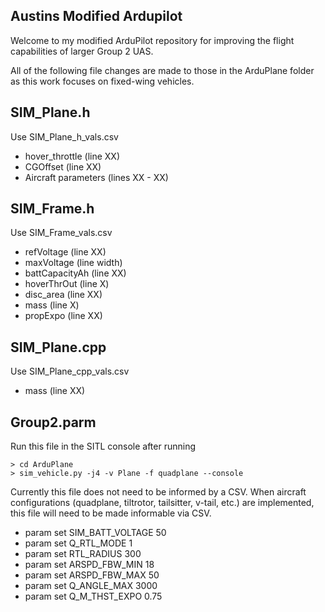 ## Austins Modified Ardupilot

Welcome to my modified ArduPilot repository for improving the flight capabilities of larger Group 2 UAS.

All of the following file changes are made to those in the ArduPlane folder as this work focuses on fixed-wing vehicles.

## SIM_Plane.h

Use SIM_Plane_h_vals.csv

* hover_throttle (line XX)
* CGOffset (line XX)
* Aircraft parameters (lines XX - XX)

## SIM_Frame.h

Use SIM_Frame_vals.csv

* refVoltage (line XX)
* maxVoltage (line width)
* battCapacityAh (line XX)
* hoverThrOut (line X)
* disc_area (line XX)
* mass (line X)
* propExpo (line XX)

## SIM_Plane.cpp

Use SIM_Plane_cpp_vals.csv

* mass (line XX)

## Group2.parm

Run this file in the SITL console after running
```
> cd ArduPlane
> sim_vehicle.py -j4 -v Plane -f quadplane --console
```

Currently this file does not need to be informed by a CSV. When aircraft configurations (quadplane, tiltrotor, tailsitter, v-tail, etc.) are implemented, this file will need to be made informable via CSV.

* param set SIM_BATT_VOLTAGE 50
* param set Q_RTL_MODE 1
* param set RTL_RADIUS 300
* param set ARSPD_FBW_MIN 18
* param set ARSPD_FBW_MAX 50
* param set Q_ANGLE_MAX 3000
* param set Q_M_THST_EXPO 0.75
